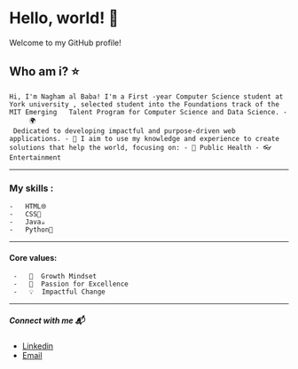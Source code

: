  # Hello, world! 💫

 Welcome to my GitHub profile!


  ## Who am i? ⭐️


    Hi, I'm Nagham al Baba! I'm a First -year Computer Science student at York university , selected student into the Foundations track of the MIT Emerging   Talent Program for Computer Science and Data Science. - 
         🌍 
     Dedicated to developing impactful and purpose-driven web applications. - 🌱 I aim to use my knowledge and experience to create solutions that help the world, focusing on: - 💊 Public Health - 👓 Entertainment

---


  ### My skills :
    -   HTML🌐
    -   CSS🎨
    -   Java☕️
    -   Python🐍



---


 #### Core values:
   
     -   🌟  Growth Mindset
     -   🚀  Passion for Excellence
     -   💡  Impactful Change

---


 ##### Connect with me 📬


   - [Linkedin](linkedin.com/in/nagham-al-baba-457958339)
   - [Email](naghambaba1@gmail.com)
